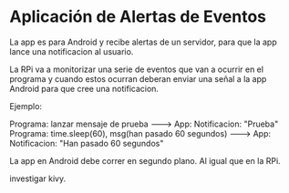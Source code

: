 # Aplicación de Alertas de Eventos

La app es para Android y recibe alertas de un servidor, para que la app lance una notificacion al usuario.

La RPi va a monitorizar una serie de eventos que van a ocurrir en el programa y cuando estos ocurran deberan enviar una señal a la app Android para que cree una notificacion.

Ejemplo:

Programa: lanzar mensaje de prueba ---> App: Notificacion: "Prueba"
Programa: time.sleep(60), msg(han pasado 60 segundos) ---> App: Notificacion: "Han pasado 60 segundos"

La app en Android debe correr en segundo plano. Al igual que en la RPi.


investigar kivy.
